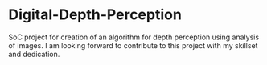 # Digital-Depth-Perception
SoC project for creation of an algorithm for depth perception using analysis of images.
I am looking forward to contribute to this project with my skillset and dedication.
